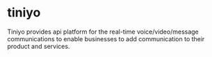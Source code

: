 # tiniyo
Tiniyo provides api platform for the real-time voice/video/message communications to enable businesses to add communication to their product and services. 
